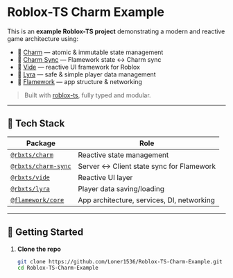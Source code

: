 # Roblox-TS Charm Example

This is an **example Roblox-TS project** demonstrating a modern and reactive game architecture using:

- 🧠 [Charm](https://www.npmjs.com/package/@rbxts/charm) — atomic & immutable state management
- 🔁 [Charm Sync](https://www.npmjs.com/package/@rbxts/charm-sync/v/0.3.0) — Flamework state ↔ Charm sync
- 🎨 [Vide](https://www.npmjs.com/package/@rbxts/vide) — reactive UI framework for Roblox
- 🧾 [Lyra](https://www.npmjs.com/package/@rbxts/lyra) — safe & simple player data management
- 🧰 [Flamework](https://www.npmjs.com/package/@flamework/core) — app structure & networking

> Built with [roblox-ts](https://roblox-ts.com), fully typed and modular.

---

## 🧩 Tech Stack

| Package                         | Role                                             |
|----------------------------------|--------------------------------------------------|
| [`@rbxts/charm`](https://www.npmjs.com/package/@rbxts/charm)         | Reactive state management                      |
| [`@rbxts/charm-sync`](https://www.npmjs.com/package/@rbxts/charm-sync/v/0.3.0) | Server ↔ Client state sync for Flamework       |
| [`@rbxts/vide`](https://www.npmjs.com/package/@rbxts/vide)           | Reactive UI layer                              |
| [`@rbxts/lyra`](https://www.npmjs.com/package/@rbxts/lyra)           | Player data saving/loading                     |
| [`@flamework/core`](https://www.npmjs.com/package/@flamework/core)   | App architecture, services, DI, networking     |

---

## 🚀 Getting Started

1. **Clone the repo**
   ```bash
   git clone https://github.com/Loner1536/Roblox-TS-Charm-Example.git
   cd Roblox-TS-Charm-Example
